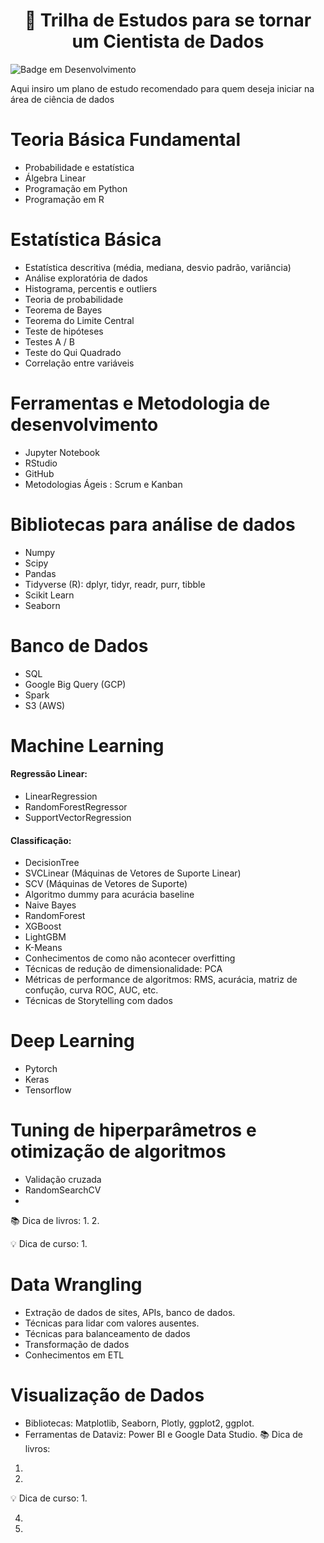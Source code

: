 <h1 align='center'> 🚀 Trilha de Estudos para se tornar um Cientista de Dados </h1>

![Badge em Desenvolvimento](http://img.shields.io/static/v1?label=STATUS&message=EM%20DESENVOLVIMENTO&color=GREEN&style=for-the-badge)

Aqui insiro um plano de estudo recomendado para quem deseja iniciar na área de ciência de dados

# Teoria Básica Fundamental
* Probabilidade e estatística
* Álgebra Linear
* Programação em Python
* Programação em R

# Estatística Básica
* Estatística descritiva (média, mediana, desvio padrão, variância)
* Análise exploratória de dados
* Histograma, percentis e outliers
* Teoria de probabilidade
* Teorema de Bayes
* Teorema do Limite Central
* Teste de hipóteses 
* Testes A / B
* Teste do Qui Quadrado
* Correlação entre variáveis

# Ferramentas e Metodologia de desenvolvimento
* Jupyter Notebook
* RStudio
* GitHub
* Metodologias Ágeis : Scrum e Kanban

# Bibliotecas para análise de dados
* Numpy
* Scipy
* Pandas
* Tidyverse (R): dplyr, tidyr, readr, purr, tibble
* Scikit Learn
* Seaborn

# Banco de Dados
* SQL
* Google Big Query (GCP)
* Spark
* S3 (AWS)

# Machine Learning 
#### Regressão Linear:
  * LinearRegression
  * RandomForestRegressor
  * SupportVectorRegression

#### Classificação:
  * DecisionTree
  * SVCLinear (Máquinas de Vetores de Suporte Linear)
  * SCV (Máquinas de Vetores de Suporte)
  * Algoritmo dummy para acurácia baseline
  * Naive Bayes
  * RandomForest
  * XGBoost
  * LightGBM
  * K-Means
* Conhecimentos de como não acontecer overfitting
* Técnicas de redução de dimensionalidade: PCA
* Métricas de performance de algoritmos: RMS, acurácia, matriz de confução, curva ROC, AUC, etc.
* Técnicas de Storytelling com dados

# Deep Learning
* Pytorch
* Keras
* Tensorflow

# Tuning de hiperparâmetros e otimização de algoritmos
* Validação cruzada
* RandomSearchCV
* 
📚 Dica de livros: 
 1.
 2.

💡 Dica de curso: 
1.

# Data Wrangling
* Extração de dados de sites, APIs, banco de dados.
* Técnicas para lidar com valores ausentes.
* Técnicas para balanceamento de dados
* Transformação de dados
* Conhecimentos em ETL


# Visualização de Dados
* Bibliotecas: Matplotlib, Seaborn, Plotly, ggplot2, ggplot.
* Ferramentas de Dataviz: Power BI e Google Data Studio.
📚 Dica de livros: 
 1.
 2. 

💡 Dica de curso: 
1.

 4.
 5.
